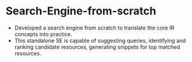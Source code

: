 # Search-Engine-from-scratch

- Developed a search engine from scratch to translate the core IR concepts into practice.
- This standalone SE is capable of suggesting queries, identifying and ranking candidate resources, generating snippets for top matched resources.
